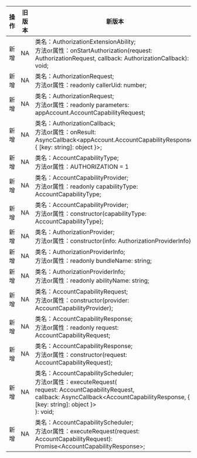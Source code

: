 | 操作 | 旧版本 | 新版本 | d.ts文件 |
| ---- | ------ | ------ | -------- |
|新增|NA|类名：AuthorizationExtensionAbility;<br>方法or属性：onStartAuthorization(request: AuthorizationRequest, callback: AuthorizationCallback): void;|@ohos.account.appAccount.AuthorizationExtensionAbility.d.ts|
|新增|NA|类名：AuthorizationRequest;<br>方法or属性：readonly callerUid: number;|@ohos.account.appAccount.AuthorizationExtensionAbility.d.ts|
|新增|NA|类名：AuthorizationRequest;<br>方法or属性：readonly parameters: appAccount.AccountCapabilityRequest;|@ohos.account.appAccount.AuthorizationExtensionAbility.d.ts|
|新增|NA|类名：AuthorizationCallback;<br>方法or属性：onResult: AsyncCallback\<appAccount.AccountCapabilityResponse, { [key: string]: object }>;|@ohos.account.appAccount.AuthorizationExtensionAbility.d.ts|
|新增|NA|类名：AccountCapabilityType;<br>方法or属性：AUTHORIZATION = 1|@ohos.account.appAccount.d.ts|
|新增|NA|类名：AccountCapabilityProvider;<br>方法or属性：readonly capabilityType: AccountCapabilityType;|@ohos.account.appAccount.d.ts|
|新增|NA|类名：AccountCapabilityProvider;<br>方法or属性：constructor(capabilityType: AccountCapabilityType);|@ohos.account.appAccount.d.ts|
|新增|NA|类名：AuthorizationProvider;<br>方法or属性：constructor(info: AuthorizationProviderInfo);|@ohos.account.appAccount.d.ts|
|新增|NA|类名：AuthorizationProviderInfo;<br>方法or属性：readonly bundleName: string;|@ohos.account.appAccount.d.ts|
|新增|NA|类名：AuthorizationProviderInfo;<br>方法or属性：readonly abilityName: string;|@ohos.account.appAccount.d.ts|
|新增|NA|类名：AccountCapabilityRequest;<br>方法or属性：constructor(provider: AccountCapabilityProvider);|@ohos.account.appAccount.d.ts|
|新增|NA|类名：AccountCapabilityResponse;<br>方法or属性：readonly request: AccountCapabilityRequest;|@ohos.account.appAccount.d.ts|
|新增|NA|类名：AccountCapabilityResponse;<br>方法or属性：constructor(request: AccountCapabilityRequest);|@ohos.account.appAccount.d.ts|
|新增|NA|类名：AccountCapabilityScheduler;<br>方法or属性：executeRequest(<br>      request: AccountCapabilityRequest,<br>      callback: AsyncCallback\<AccountCapabilityResponse, { [key: string]: object }><br>    ): void;|@ohos.account.appAccount.d.ts|
|新增|NA|类名：AccountCapabilityScheduler;<br>方法or属性：executeRequest(request: AccountCapabilityRequest): Promise\<AccountCapabilityResponse>;|@ohos.account.appAccount.d.ts|
